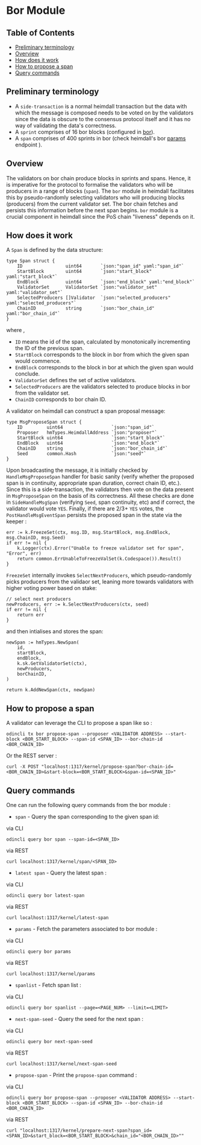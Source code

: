 # Bor Module

## Table of Contents

* [Preliminary terminology](#preliminary-terminology)
* [Overview](#overview)
* [How does it work](#how-does-it-work)
* [How to propose a span](#how-to-propose-a-span)
* [Query commands](#query-commands)
## Preliminary terminology

* A `side-transaction` is a normal heimdall transaction but the data with which the message is composed needs to be voted on by the validators since the data is obscure to the consensus protocol itself and it has no way of validating the data's correctness.
* A `sprint` comprises of 16 bor blocks (configured in [bor](https://github.com/nexusblock/launch/blob/fe86ba6cd16e5c36067a5ae49c0bad62ce8b1c3f/mainnet-v1/sentry/validator/kernel/genesis.json#L26C18-L28)).
* A `span` comprises of 400 sprints in bor (check heimdall's bor [params](https://heimdall-api.polygon.technology/kernel/params) endpoint ).

## Overview

The validators on bor chain produce blocks in sprints and spans. Hence, it is imperative for the protocol to formalise the validators who will be producers in a range of blocks (`span`). The `bor` module in heimdall facilitates this by pseudo-randomly selecting validators who will producing blocks (producers) from the current validator set. The bor chain fetches and persists this information before the next span begins. `bor` module is a crucial component in heimdall since the PoS chain "liveness" depends on it.

## How does it work

A `Span` is defined by the data structure:

```
type Span struct {
	ID                uint64       `json:"span_id" yaml:"span_id"`
	StartBlock        uint64       `json:"start_block" yaml:"start_block"`
	EndBlock          uint64       `json:"end_block" yaml:"end_block"`
	ValidatorSet      ValidatorSet `json:"validator_set" yaml:"validator_set"`
	SelectedProducers []Validator  `json:"selected_producers" yaml:"selected_producers"`
	ChainID           string       `json:"bor_chain_id" yaml:"bor_chain_id"`
}
```
where ,

* `ID` means the id of the span, calculated by monotonically incrementing the ID of the previous span.
* `StartBlock` corresponds to the block in bor from which the given span would commence.
* `EndBlock` corresponds to the block in bor at which the given span would conclude.
* `ValidatorSet` defines the set of active validators.
* `SelectedProducers` are the validators selected to produce blocks in bor from the validator set.
* `ChainID` corresponds to bor chain ID.

A validator on heimdall can construct a span proposal message:

```
type MsgProposeSpan struct {
    ID         uint64                  `json:"span_id"`
    Proposer   hmTypes.HeimdallAddress `json:"proposer"`
    StartBlock uint64                  `json:"start_block"`
    EndBlock   uint64                  `json:"end_block"`
    ChainID    string                  `json:"bor_chain_id"`
    Seed       common.Hash             `json:"seed"`
}
```

Upon broadcasting the message, it is initially checked by `HandleMsgProposeSpan` handler for basic sanity (verify whether the proposed span is in continuity, appropriate span duration, correct chain ID, etc.). Since this is a side-transaction, the validators then vote on the data present in `MsgProposeSpan` on the basis of its correctness. All these checks are done in `SideHandleMsgSpan` (verifying `Seed`, span continuity, etc) and if correct, the validator would vote `YES`.
Finally, if there are 2/3+ `YES` votes, the `PostHandleMsgEventSpan` persists the proposed span in the state via the keeper :  

```
err := k.FreezeSet(ctx, msg.ID, msg.StartBlock, msg.EndBlock, msg.ChainID, msg.Seed)
if err != nil {
	k.Logger(ctx).Error("Unable to freeze validator set for span", "Error", err)
	return common.ErrUnableToFreezeValSet(k.Codespace()).Result()
}
```

`FreezeSet` internally invokes `SelectNextProducers`, which pseudo-randomly picks producers from the validaor set, leaning more towards validators with higher voting power based on stake:

```
// select next producers
newProducers, err := k.SelectNextProducers(ctx, seed)
if err != nil {
	return err
}
```

and then intialises and stores the span:

```
newSpan := hmTypes.NewSpan(
	id,
	startBlock,
	endBlock,
	k.sk.GetValidatorSet(ctx),
	newProducers,
	borChainID,
)

return k.AddNewSpan(ctx, newSpan)
```

## How to propose a span

A validator can leverage the CLI to propose a span like so :

```
odincli tx bor propose-span --proposer <VALIDATOR ADDRESS> --start-block <BOR_START_BLOCK> --span-id <SPAN_ID> --bor-chain-id <BOR_CHAIN_ID>
```

Or the REST server : 

```
curl -X POST "localhost:1317/kernel/propose-span?bor-chain-id=<BOR_CHAIN_ID>&start-block=<BOR_START_BLOCK>&span-id=<SPAN_ID>"
```

## Query commands

One can run the following query commands from the bor module :

* `span` - Query the span corresponding to the given span id:

via CLI
```
odincli query bor span --span-id=<SPAN_ID>
```

via REST
```
curl localhost:1317/kernel/span/<SPAN_ID>
```

* `latest span` - Query the latest span : 

via CLI
```
odincli query bor latest-span
```

via REST
```
curl localhost:1317/kernel/latest-span
```

* `params` - Fetch the parameters associated to bor module :

via CLI
```
odincli query bor params
```

via REST
```
curl localhost:1317/kernel/params
```

* `spanlist` - Fetch span list :

via CLI
```
odincli query bor spanlist --page=<PAGE_NUM> --limit=<LIMIT>
```

* `next-span-seed` - Query the seed for the next span :

via CLI
```
odincli query bor next-span-seed
```

via REST
```
curl localhost:1317/kernel/next-span-seed
```

* `propose-span` - Print the `propose-span` command :

via CLI
```
odincli query bor propose-span --proposer <VALIDATOR ADDRESS> --start-block <BOR_START_BLOCK> --span-id <SPAN_ID> --bor-chain-id <BOR_CHAIN_ID>
```

via REST
```
curl "localhost:1317/kernel/prepare-next-span?span_id=<SPAN_ID>&start_block=<BOR_START_BLOCK>&chain_id="<BOR_CHAIN_ID>""
```